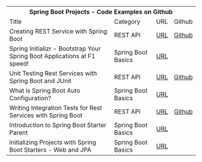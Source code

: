 <table>
<tr>
<th colspan="4" >Spring Boot Projects - Code Examples on Github</th>
</tr>
<tr>
<td>Title</td>
<td>Category</td>
<td>URL</td>
<td>Github</td>
</tr>
<tr>
<td>Creating REST Service with Spring Boot</td>
<td>REST API</td>
<td><a href="http://www.springboottutorial.com/creating-rest-service-with-spring-boot">URL</a></td>
<td><a href="https://github.com/in28minutes/spring-boot-examples/tree/master/spring-boot-rest-services">Github</a></td>
</tr>
<tr>
<td>Spring Initializr - Bootstrap Your Spring Boot Applications at F1 speed!</td>
<td>Spring Boot Basics</td>
<td><a href="http://www.springboottutorial.com/spring-initialzr-bootstrap-spring-boot-applications">URL</a></td>
<td><a href=""></a></td>
</tr>
<tr>
<td>Unit Testing Rest Services with Spring Boot and JUnit</td>
<td>REST API</td>
<td><a href="http://www.springboottutorial.com/unit-testing-for-spring-boot-rest-services">URL</a></td>
<td><a href="https://github.com/in28minutes/spring-boot-examples/tree/master/spring-boot-rest-services-with-unit-and-integration-tests">Github</a></td>
</tr>
<tr>
<td>What is Spring Boot Auto Configuration?</td>
<td>Spring Boot Basics</td>
<td><a href="http://www.springboottutorial.com/spring-boot-auto-configuration">URL</a></td>
<td><a href=""></a></td>
</tr>

<tr>
<td>Writing Integration Tests for Rest Services with Spring Boot</td>
<td>REST API</td>
<td><a href="http://www.springboottutorial.com/integration-testing-for-spring-boot-rest-services">URL</a></td>
<td><a href="https://github.com/in28minutes/spring-boot-examples/tree/master/spring-boot-rest-services-with-unit-and-integration-tests">Github</a></td>
</tr>
<tr>
<td>Introduction to Spring Boot Starter Parent</td>
<td>Spring Boot Basics</td>
<td><a href="http://www.springboottutorial.com/spring-boot-starter-parent">URL</a></td>
<td><a href=""></a></td>
</tr>
<tr>
<td>Initializing Projects with Spring Boot Starters - Web and JPA</td>
<td>Spring Boot Basics</td>
<td><a href="http://www.springboottutorial.com/spring-boot-starter-projects">URL</a></td>
<td><a href=""></a></td>
</tr>
<a href="http://www.springboottutorial.com/spring-boot-projects-with-code-examples"></a>
</table>
